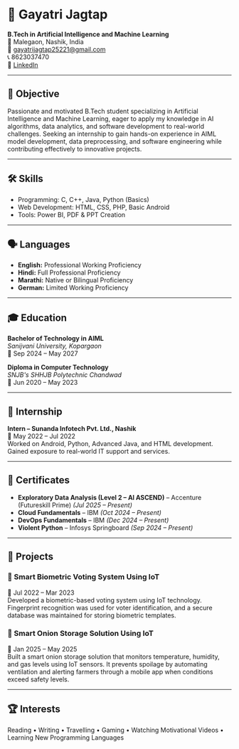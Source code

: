 # 💼 Gayatri Jagtap

**B.Tech in Artificial Intelligence and Machine Learning**  
📍 Malegaon, Nashik, India  
📧 [gayatrijagtap25221@gmail.com](mailto:gayatrijagtap25221@gmail.com)  
📞 8623037470  
🔗 [LinkedIn](https://www.linkedin.com/in/gayatri-jagtap-508218302/)

---

## 🎯 Objective

Passionate and motivated B.Tech student specializing in Artificial Intelligence and Machine Learning, eager to apply my knowledge in AI algorithms, data analytics, and software development to real-world challenges. Seeking an internship to gain hands-on experience in AIML model development, data preprocessing, and software engineering while contributing effectively to innovative projects.

---

## 🛠️ Skills

- Programming: C, C++, Java, Python (Basics)
- Web Development: HTML, CSS, PHP, Basic Android
- Tools: Power BI, PDF & PPT Creation

---

## 🗣️ Languages

- **English:** Professional Working Proficiency  
- **Hindi:** Full Professional Proficiency  
- **Marathi:** Native or Bilingual Proficiency  
- **German:** Limited Working Proficiency  

---

## 🎓 Education

**Bachelor of Technology in AIML**  
*Sanijvani University, Kopargaon*  
📅 Sep 2024 – May 2027

**Diploma in Computer Technology**  
*SNJB's SHHJB Polytechnic Chandwad*  
📅 Jun 2020 – May 2023

---

## 💼 Internship

**Intern – Sunanda Infotech Pvt. Ltd., Nashik**  
📅 May 2022 – Jul 2022  
Worked on Android, Python, Advanced Java, and HTML development. Gained exposure to real-world IT support and services.

---

## 📄 Certificates

- **Exploratory Data Analysis (Level 2 – AI ASCEND)** – Accenture (Futureskill Prime) *(Jul 2025 – Present)*  
- **Cloud Fundamentals** – IBM *(Oct 2024 – Present)*  
- **DevOps Fundamentals** – IBM *(Dec 2024 – Present)*  
- **Violent Python** – Infosys Springboard *(Sep 2024 – Present)*

---

## 📂 Projects

### 🧠 Smart Biometric Voting System Using IoT  
📅 Jul 2022 – Mar 2023  
Developed a biometric-based voting system using IoT technology. Fingerprint recognition was used for voter identification, and a secure database was maintained for storing biometric templates.

### 🧅 Smart Onion Storage Solution Using IoT  
📅 Jan 2025 – May 2025  
Built a smart onion storage solution that monitors temperature, humidity, and gas levels using IoT sensors. It prevents spoilage by automating ventilation and alerting farmers through a mobile app when conditions exceed safety levels.

---

## 🏆 Interests

Reading • Writing • Travelling • Gaming • Watching Motivational Videos • Learning New Programming Languages

